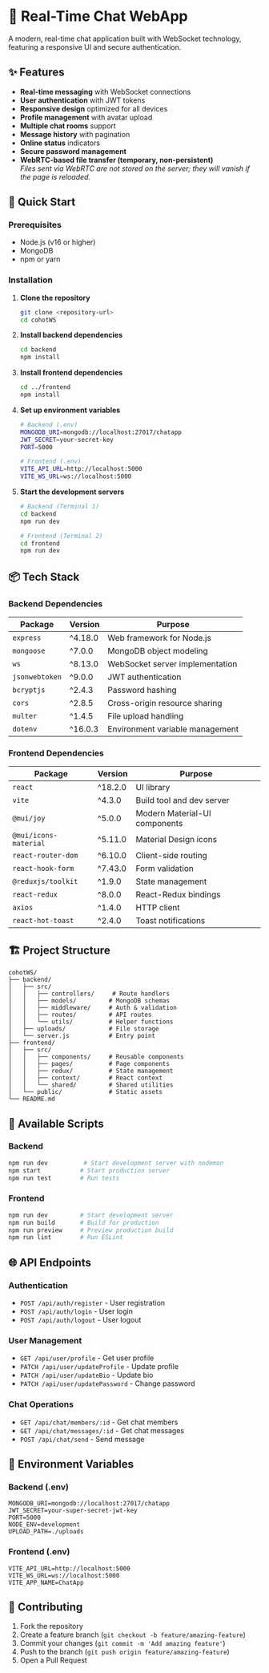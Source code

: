 # 💬 Real-Time Chat WebApp

A modern, real-time chat application built with WebSocket technology, featuring a responsive UI and secure authentication.

## ✨ Features

- **Real-time messaging** with WebSocket connections
- **User authentication** with JWT tokens
- **Responsive design** optimized for all devices
- **Profile management** with avatar upload
- **Multiple chat rooms** support
- **Message history** with pagination
- **Online status** indicators
- **Secure password management**
- **WebRTC-based file transfer (temporary, non-persistent)**  
  _Files sent via WebRTC are not stored on the server; they will vanish if the page is reloaded._

## 🚀 Quick Start

### Prerequisites

- Node.js (v16 or higher)
- MongoDB
- npm or yarn

### Installation

1. **Clone the repository**

   ```bash
   git clone <repository-url>
   cd cohotWS
   ```

2. **Install backend dependencies**

   ```bash
   cd backend
   npm install
   ```

3. **Install frontend dependencies**

   ```bash
   cd ../frontend
   npm install
   ```

4. **Set up environment variables**

   ```bash
   # Backend (.env)
   MONGODB_URI=mongodb://localhost:27017/chatapp
   JWT_SECRET=your-secret-key
   PORT=5000

   # Frontend (.env)
   VITE_API_URL=http://localhost:5000
   VITE_WS_URL=ws://localhost:5000
   ```

5. **Start the development servers**

   ```bash
   # Backend (Terminal 1)
   cd backend
   npm run dev

   # Frontend (Terminal 2)
   cd frontend
   npm run dev
   ```

## 📦 Tech Stack

### Backend Dependencies

| Package        | Version | Purpose                         |
| -------------- | ------- | ------------------------------- |
| `express`      | ^4.18.0 | Web framework for Node.js       |
| `mongoose`     | ^7.0.0  | MongoDB object modeling         |
| `ws`           | ^8.13.0 | WebSocket server implementation |
| `jsonwebtoken` | ^9.0.0  | JWT authentication              |
| `bcryptjs`     | ^2.4.3  | Password hashing                |
| `cors`         | ^2.8.5  | Cross-origin resource sharing   |
| `multer`       | ^1.4.5  | File upload handling            |
| `dotenv`       | ^16.0.3 | Environment variable management |

### Frontend Dependencies

| Package               | Version | Purpose                       |
| --------------------- | ------- | ----------------------------- |
| `react`               | ^18.2.0 | UI library                    |
| `vite`                | ^4.3.0  | Build tool and dev server     |
| `@mui/joy`            | ^5.0.0  | Modern Material-UI components |
| `@mui/icons-material` | ^5.11.0 | Material Design icons         |
| `react-router-dom`    | ^6.10.0 | Client-side routing           |
| `react-hook-form`     | ^7.43.0 | Form validation               |
| `@reduxjs/toolkit`    | ^1.9.0  | State management              |
| `react-redux`         | ^8.0.0  | React-Redux bindings          |
| `axios`               | ^1.4.0  | HTTP client                   |
| `react-hot-toast`     | ^2.4.0  | Toast notifications           |

## 🏗️ Project Structure

```
cohotWS/
├── backend/
│   ├── src/
│   │   ├── controllers/     # Route handlers
│   │   ├── models/         # MongoDB schemas
│   │   ├── middleware/     # Auth & validation
│   │   ├── routes/         # API routes
│   │   └── utils/          # Helper functions
│   ├── uploads/            # File storage
│   └── server.js           # Entry point
├── frontend/
│   ├── src/
│   │   ├── components/     # Reusable components
│   │   ├── pages/          # Page components
│   │   ├── redux/          # State management
│   │   ├── context/        # React context
│   │   └── shared/         # Shared utilities
│   └── public/             # Static assets
└── README.md
```

## 🔧 Available Scripts

### Backend

```bash
npm run dev          # Start development server with nodemon
npm start           # Start production server
npm run test        # Run tests
```

### Frontend

```bash
npm run dev         # Start development server
npm run build       # Build for production
npm run preview     # Preview production build
npm run lint        # Run ESLint
```

## 🌐 API Endpoints

### Authentication

- `POST /api/auth/register` - User registration
- `POST /api/auth/login` - User login
- `POST /api/auth/logout` - User logout

### User Management

- `GET /api/user/profile` - Get user profile
- `PATCH /api/user/updateProfile` - Update profile
- `PATCH /api/user/updateBio` - Update bio
- `PATCH /api/user/updatePassword` - Change password

### Chat Operations

- `GET /api/chat/members/:id` - Get chat members
- `GET /api/chat/messages/:id` - Get chat messages
- `POST /api/chat/send` - Send message

## 🔐 Environment Variables

### Backend (.env)

```env
MONGODB_URI=mongodb://localhost:27017/chatapp
JWT_SECRET=your-super-secret-jwt-key
PORT=5000
NODE_ENV=development
UPLOAD_PATH=./uploads
```

### Frontend (.env)

```env
VITE_API_URL=http://localhost:5000
VITE_WS_URL=ws://localhost:5000
VITE_APP_NAME=ChatApp
```

## 🤝 Contributing

1. Fork the repository
2. Create a feature branch (`git checkout -b feature/amazing-feature`)
3. Commit your changes (`git commit -m 'Add amazing feature'`)
4. Push to the branch (`git push origin feature/amazing-feature`)
5. Open a Pull Request


